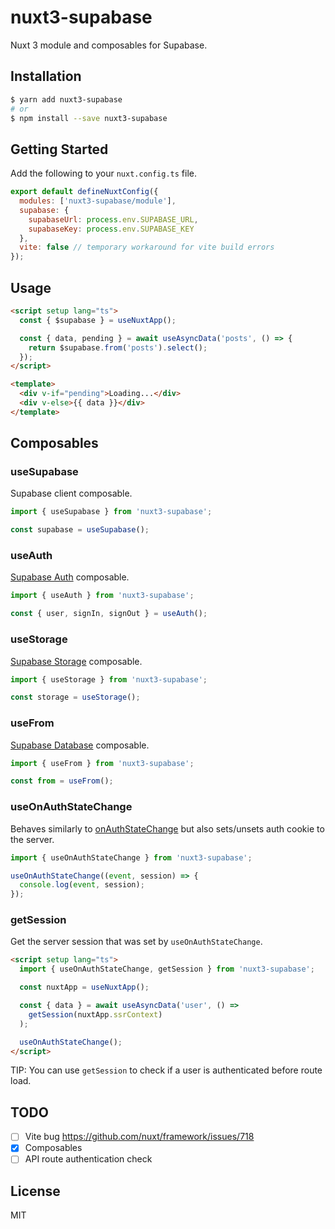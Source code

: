# nuxt3-supabase

Nuxt 3 module and composables for Supabase.

## Installation

```bash
$ yarn add nuxt3-supabase
# or
$ npm install --save nuxt3-supabase
```

## Getting Started

Add the following to your `nuxt.config.ts` file.

```js
export default defineNuxtConfig({
  modules: ['nuxt3-supabase/module'],
  supabase: {
    supabaseUrl: process.env.SUPABASE_URL,
    supabaseKey: process.env.SUPABASE_KEY
  },
  vite: false // temporary workaround for vite build errors
});
```

## Usage

```html
<script setup lang="ts">
  const { $supabase } = useNuxtApp();

  const { data, pending } = await useAsyncData('posts', () => {
    return $supabase.from('posts').select();
  });
</script>

<template>
  <div v-if="pending">Loading...</div>
  <div v-else>{{ data }}</div>
</template>
```

## Composables

### useSupabase

Supabase client composable.

```ts
import { useSupabase } from 'nuxt3-supabase';

const supabase = useSupabase();
```

### useAuth

[Supabase Auth](https://supabase.io/docs/guides/auth) composable.

```ts
import { useAuth } from 'nuxt3-supabase';

const { user, signIn, signOut } = useAuth();
```

### useStorage

[Supabase Storage](https://supabase.io/docs/guides/storage) composable.

```ts
import { useStorage } from 'nuxt3-supabase';

const storage = useStorage();
```

### useFrom

[Supabase Database](https://supabase.io/docs/guides/database) composable.

```ts
import { useFrom } from 'nuxt3-supabase';

const from = useFrom();
```

### useOnAuthStateChange

Behaves similarly to [onAuthStateChange](https://supabase.io/docs/reference/javascript/auth-onauthstatechange) but also sets/unsets auth cookie to the server.

```ts
import { useOnAuthStateChange } from 'nuxt3-supabase';

useOnAuthStateChange((event, session) => {
  console.log(event, session);
});
```

### getSession

Get the server session that was set by `useOnAuthStateChange`.

```html
<script setup lang="ts">
  import { useOnAuthStateChange, getSession } from 'nuxt3-supabase';

  const nuxtApp = useNuxtApp();

  const { data } = await useAsyncData('user', () =>
    getSession(nuxtApp.ssrContext)
  );

  useOnAuthStateChange();
</script>
```

TIP: You can use `getSession` to check if a user is authenticated before route load.

## TODO

- [ ] Vite bug https://github.com/nuxt/framework/issues/718
- [x] Composables
- [ ] API route authentication check

## License

MIT
